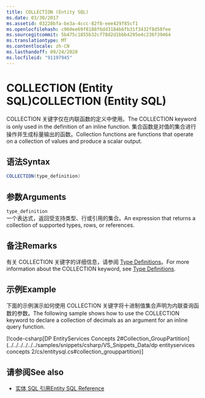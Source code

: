 ```yaml
---
title: COLLECTION (Entity SQL)
ms.date: 03/30/2017
ms.assetid: 03228bfa-be3a-4ccc-82f8-eee429f85cf1
ms.openlocfilehash: c960ee69f8188f6dd3184b6fb31f3432f8d58fee
ms.sourcegitcommit: 5b475c1855b32cf78d2d1bbb4295e4c236f39464
ms.translationtype: MT
ms.contentlocale: zh-CN
ms.lasthandoff: 09/24/2020
ms.locfileid: "91197945"
---
```

# <a name="collection-entity-sql"></a><span data-ttu-id="1f9fb-102">COLLECTION (Entity SQL)</span><span class="sxs-lookup"><span data-stu-id="1f9fb-102">COLLECTION (Entity SQL)</span></span>

<span data-ttu-id="1f9fb-103">COLLECTION 关键字仅在内联函数的定义中使用。</span><span class="sxs-lookup"><span data-stu-id="1f9fb-103">The COLLECTION keyword is only used in the definition of an inline function.</span></span> <span data-ttu-id="1f9fb-104">集合函数是对值的集合进行操作并生成标量输出的函数。</span><span class="sxs-lookup"><span data-stu-id="1f9fb-104">Collection functions are functions that operate on a collection of values and produce a scalar output.</span></span>  
  
## <a name="syntax"></a><span data-ttu-id="1f9fb-105">语法</span><span class="sxs-lookup"><span data-stu-id="1f9fb-105">Syntax</span></span>  
  
```csharp  
COLLECTION(type_definition)
```  
  
## <a name="arguments"></a><span data-ttu-id="1f9fb-106">参数</span><span class="sxs-lookup"><span data-stu-id="1f9fb-106">Arguments</span></span>  

 `type_definition`  
 <span data-ttu-id="1f9fb-107">一个表达式，返回受支持类型、行或引用的集合。</span><span class="sxs-lookup"><span data-stu-id="1f9fb-107">An expression that returns a collection of supported types, rows, or references.</span></span>  
  
## <a name="remarks"></a><span data-ttu-id="1f9fb-108">备注</span><span class="sxs-lookup"><span data-stu-id="1f9fb-108">Remarks</span></span>  

 <span data-ttu-id="1f9fb-109">有关 COLLECTION 关键字的详细信息，请参阅 [Type Definitions](type-definitions-entity-sql.md)。</span><span class="sxs-lookup"><span data-stu-id="1f9fb-109">For more information about the COLLECTION keyword, see [Type Definitions](type-definitions-entity-sql.md).</span></span>  
  
## <a name="example"></a><span data-ttu-id="1f9fb-110">示例</span><span class="sxs-lookup"><span data-stu-id="1f9fb-110">Example</span></span>  

 <span data-ttu-id="1f9fb-111">下面的示例演示如何使用 COLLECTION 关键字将十进制值集合声明为内联查询函数的参数。</span><span class="sxs-lookup"><span data-stu-id="1f9fb-111">The following sample shows how to use the COLLECTION keyword to declare a collection of decimals as an argument for an inline query function.</span></span>  
  
 [!code-csharp[DP EntityServices Concepts 2#Collection_GroupPartition](../../../../../../samples/snippets/csharp/VS_Snippets_Data/dp entityservices concepts 2/cs/entitysql.cs#collection_grouppartition)]  
  
## <a name="see-also"></a><span data-ttu-id="1f9fb-112">请参阅</span><span class="sxs-lookup"><span data-stu-id="1f9fb-112">See also</span></span>

- [<span data-ttu-id="1f9fb-113">实体 SQL 引用</span><span class="sxs-lookup"><span data-stu-id="1f9fb-113">Entity SQL Reference</span></span>](entity-sql-reference.md)

